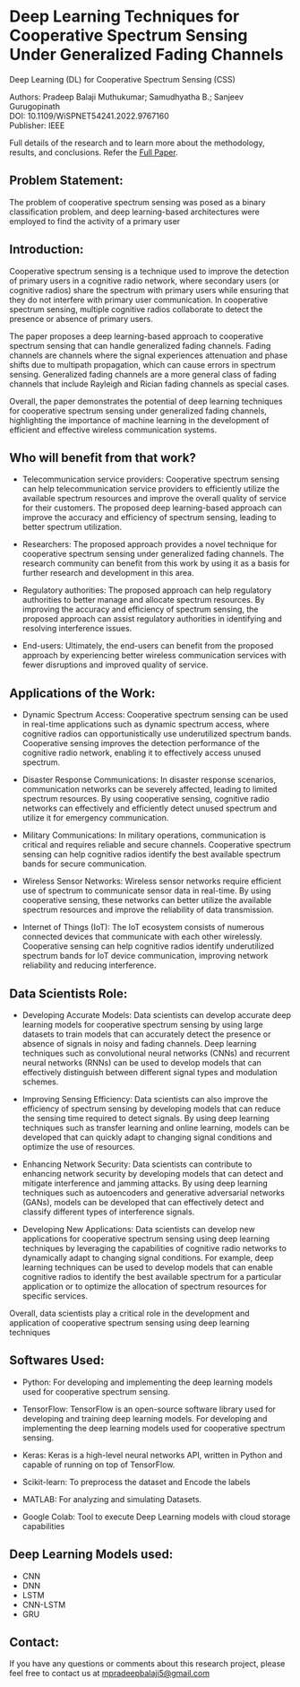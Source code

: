 # Deep Learning Techniques for Cooperative Spectrum Sensing Under Generalized Fading Channels
Deep Learning (DL) for Cooperative Spectrum Sensing (CSS)

Authors: Pradeep Balaji Muthukumar; Samudhyatha B.; Sanjeev Gurugopinath <br />
DOI: 10.1109/WiSPNET54241.2022.9767160<br />
Publisher: IEEE

Full details of the research and to learn more about the methodology, results, and conclusions. Refer the [Full Paper](https://ieeexplore.ieee.org/document/9767160).

## Problem Statement:
The problem of cooperative spectrum sensing was posed as a binary classification problem, and deep learning-based
architectures were employed to find the activity of a primary user

## Introduction:
Cooperative spectrum sensing is a technique used to improve the detection of primary users in a cognitive radio network, where secondary users (or cognitive radios) share the spectrum with primary users while ensuring that they do not interfere with primary user communication. In cooperative spectrum sensing, multiple cognitive radios collaborate to detect the presence or absence of primary users.

The paper proposes a deep learning-based approach to cooperative spectrum sensing that can handle generalized fading channels. Fading channels are channels where the signal experiences attenuation and phase shifts due to multipath propagation, which can cause errors in spectrum sensing. Generalized fading channels are a more general class of fading channels that include Rayleigh and Rician fading channels as special cases.

Overall, the paper demonstrates the potential of deep learning techniques for cooperative spectrum sensing under generalized fading channels, highlighting the importance of machine learning in the development of efficient and effective wireless communication systems.

## Who will benefit from that work?
- Telecommunication service providers: Cooperative spectrum sensing can help telecommunication service providers to efficiently utilize the available spectrum resources and improve the overall quality of service for their customers. The proposed deep learning-based approach can improve the accuracy and efficiency of spectrum sensing, leading to better spectrum utilization.

- Researchers: The proposed approach provides a novel technique for cooperative spectrum sensing under generalized fading channels. The research community can benefit from this work by using it as a basis for further research and development in this area.

- Regulatory authorities: The proposed approach can help regulatory authorities to better manage and allocate spectrum resources. By improving the accuracy and efficiency of spectrum sensing, the proposed approach can assist regulatory authorities in identifying and resolving interference issues.

- End-users: Ultimately, the end-users can benefit from the proposed approach by experiencing better wireless communication services with fewer disruptions and improved quality of service.


## Applications of the Work:
- Dynamic Spectrum Access: Cooperative spectrum sensing can be used in real-time applications such as dynamic spectrum access, where cognitive radios can opportunistically use underutilized spectrum bands. Cooperative sensing improves the detection performance of the cognitive radio network, enabling it to effectively access unused spectrum.

- Disaster Response Communications: In disaster response scenarios, communication networks can be severely affected, leading to limited spectrum resources. By using cooperative sensing, cognitive radio networks can effectively and efficiently detect unused spectrum and utilize it for emergency communication.

- Military Communications: In military operations, communication is critical and requires reliable and secure channels. Cooperative spectrum sensing can help cognitive radios identify the best available spectrum bands for secure communication.

- Wireless Sensor Networks: Wireless sensor networks require efficient use of spectrum to communicate sensor data in real-time. By using cooperative sensing, these networks can better utilize the available spectrum resources and improve the reliability of data transmission.

- Internet of Things (IoT): The IoT ecosystem consists of numerous connected devices that communicate with each other wirelessly. Cooperative sensing can help cognitive radios identify underutilized spectrum bands for IoT device communication, improving network reliability and reducing interference.

## Data Scientists Role:

- Developing Accurate Models: Data scientists can develop accurate deep learning models for cooperative spectrum sensing by using large datasets to train models that can accurately detect the presence or absence of signals in noisy and fading channels. Deep learning techniques such as convolutional neural networks (CNNs) and recurrent neural networks (RNNs) can be used to develop models that can effectively distinguish between different signal types and modulation schemes.

- Improving Sensing Efficiency: Data scientists can also improve the efficiency of spectrum sensing by developing models that can reduce the sensing time required to detect signals. By using deep learning techniques such as transfer learning and online learning, models can be developed that can quickly adapt to changing signal conditions and optimize the use of resources.

- Enhancing Network Security: Data scientists can contribute to enhancing network security by developing models that can detect and mitigate interference and jamming attacks. By using deep learning techniques such as autoencoders and generative adversarial networks (GANs), models can be developed that can effectively detect and classify different types of interference signals.

- Developing New Applications: Data scientists can develop new applications for cooperative spectrum sensing using deep learning techniques by leveraging the capabilities of cognitive radio networks to dynamically adapt to changing signal conditions. For example, deep learning techniques can be used to develop models that can enable cognitive radios to identify the best available spectrum for a particular application or to optimize the allocation of spectrum resources for specific services.

Overall, data scientists play a critical role in the development and application of cooperative spectrum sensing using deep learning techniques

## Softwares Used:

- Python: For developing and implementing the deep learning models used for cooperative spectrum sensing.

- TensorFlow: TensorFlow is an open-source software library used for developing and training deep learning models. For developing and implementing the deep learning models used for cooperative spectrum sensing.

- Keras: Keras is a high-level neural networks API, written in Python and capable of running on top of TensorFlow. 

- Scikit-learn: To preprocess the dataset and Encode the labels 

- MATLAB: For analyzing and simulating Datasets.

- Google Colab: Tool to execute Deep Learning models with cloud storage capabilities

## Deep Learning Models used:
- CNN
- DNN 
- LSTM 
- CNN-LSTM
- GRU

## Contact:
If you have any questions or comments about this research project, please feel free to contact us at mpradeepbalaji5@gmail.com
